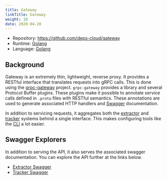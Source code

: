 ```yaml
---
title: Gateway
linkTitle: Gateway
weight: 10
date: 2020-04-28
---
```


* Repository: https://github.com/deps-cloud/gateway
* Runtime: [Golang](https://golang.org/)
* Language: [Golang](https://golang.org/)

## Background

Gateway is an extremely thin, lightweight, reverse proxy.
It provides a RESTful interface that translates requests into gRPC calls.
This is done using the [grpc-gateway](https://github.com/grpc-ecosystem/grpc-gateway) project.
`grpc-gateway` provides a library and several Protocol Buffer plugins.
These plugins make it possible to annotate service calls defined in `.proto` files with RESTful semantics.
These annotations are used to generate associated HTTP handlers and [Swagger](https://swagger.io/) documentation.

In addition to servicing requests, it aggregates both the [extractor](/docs/services/extractor) and [tracker](/docs/services/tracker) systems behind a single interface.
This makes configuring tools like the [CLI](/docs/cli) a lot easier.

## Swagger Explorers

In addition to serving the API, it also serves the associated swagger documentation.
You can explore the API further at the links below.

* [Extractor Swagger](/docs/services/extractor/#swagger-explorer)
* [Tracker Swagger](/docs/services/tracker/#swagger-explorer)
